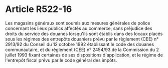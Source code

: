 # Article R522-16

Les magasins généraux sont soumis aux mesures générales de police concernant les lieux publics affectés au commerce, sans préjudice des droits du service des douanes lorsqu'ils sont établis dans des locaux placés sous les régimes des entrepôts douaniers prévu par le règlement (CEE) n° 2913/92 du Conseil du 12 octobre 1992 établissant le code des douanes communautaire, et du règlement (CEE) n° 2454/93 de la Commission du 2 juillet 1993 fixant certaines de ses dispositions d'application, et le régime de l'entrepôt fiscal prévu par le code général des impôts.
